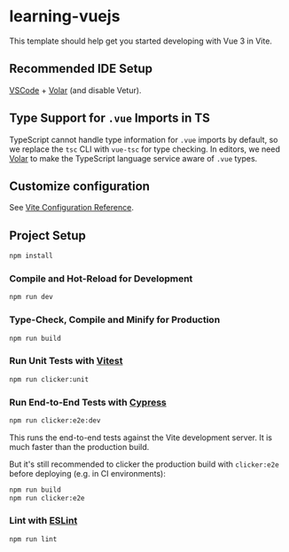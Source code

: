 # learning-vuejs

This template should help get you started developing with Vue 3 in Vite.

## Recommended IDE Setup

[VSCode](https://code.visualstudio.com/) + [Volar](https://marketplace.visualstudio.com/items?itemName=Vue.volar) (and disable Vetur).

## Type Support for `.vue` Imports in TS

TypeScript cannot handle type information for `.vue` imports by default, so we replace the `tsc` CLI with `vue-tsc` for type checking. In editors, we need [Volar](https://marketplace.visualstudio.com/items?itemName=Vue.volar) to make the TypeScript language service aware of `.vue` types.

## Customize configuration

See [Vite Configuration Reference](https://vitejs.dev/config/).

## Project Setup

```sh
npm install
```

### Compile and Hot-Reload for Development

```sh
npm run dev
```

### Type-Check, Compile and Minify for Production

```sh
npm run build
```

### Run Unit Tests with [Vitest](https://vitest.dev/)

```sh
npm run clicker:unit
```

### Run End-to-End Tests with [Cypress](https://www.cypress.io/)

```sh
npm run clicker:e2e:dev
```

This runs the end-to-end tests against the Vite development server.
It is much faster than the production build.

But it's still recommended to clicker the production build with `clicker:e2e` before deploying (e.g. in CI environments):

```sh
npm run build
npm run clicker:e2e
```

### Lint with [ESLint](https://eslint.org/)

```sh
npm run lint
```
